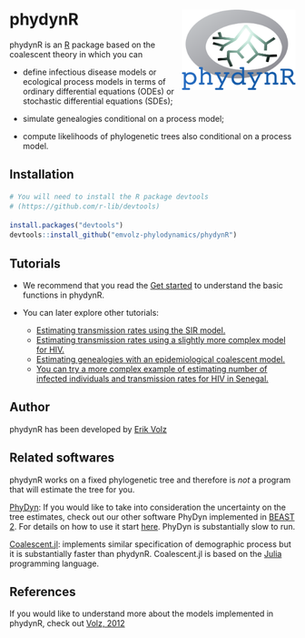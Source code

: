 # phydynR <img src="man/figures/phydynr.png" align="right" width="200"/>

phydynR is an [R](https://www.r-project.org/) package based on the coalescent
theory in which you can

* define infectious disease models or ecological process models in terms of 
ordinary differential equations (ODEs) or stochastic differential equations (SDEs);

* simulate genealogies conditional on a process model;

* compute likelihoods of phylogenetic trees also conditional on a process model.



## Installation

```r
# You will need to install the R package devtools 
# (https://github.com/r-lib/devtools)

install.packages("devtools")
devtools::install_github("emvolz-phylodynamics/phydynR")
```



## Tutorials

* We recommend that you read the [Get started](http://emvolz-phylodynamics.github.io/phydynR/articles/phydynR.html) to 
understand the basic functions in phydynR.

* You can later explore other tutorials:
  
  - [Estimating transmission rates using the SIR model.](http://emvolz-phylodynamics.github.io/phydynR/articles/sir_model.html)
  - [Estimating transmission rates using a slightly more complex model for HIV.](http://emvolz-phylodynamics.github.io/phydynR/articles/HIV_epidemics.html)
  - [Estimating genealogies with an epidemiological coalescent model.](http://emvolz-phylodynamics.github.io/phydynR/articles/simulate_genealogies.html)
  - [You can try a more complex example of estimating number of infected individuals and transmission rates for HIV in Senegal.](http://emvolz-phylodynamics.github.io/phydynR/articles/SenegalHIVmodel.html)



## Author

phydynR has been developed by [Erik Volz](https://profiles.imperial.ac.uk/e.volz)



## Related softwares

phydynR works on a fixed phylogenetic tree and therefore is *not* a program that 
will estimate the tree for you.

[PhyDyn](https://github.com/mrc-ide/PhyDyn): If you would like to take into 
consideration the uncertainty on the tree estimates, check out our other software 
PhyDyn implemented in [BEAST 2](https://www.beast2.org/). For details on how to use
it start [here](https://github.com/mrc-ide/PhyDyn/wiki). PhyDyn is substantially 
slow to run.

[Coalescent.jl](https://emvolz.github.io/Coalescent.jl/dev/intro/): implements
similar specification of demographic process but it is substantially faster than
phydynR. Coalescent.jl is based on the [Julia](https://julialang.org/) programming language.



## References

If you would like to understand more about the models implemented in phydynR,
check out [Volz, 2012](http://www.genetics.org/content/190/1/187)
